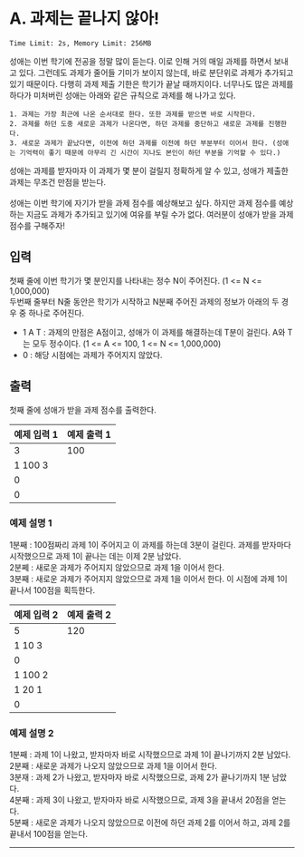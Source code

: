 # **A. 과제는 끝나지 않아!**

~~~
Time Limit: 2s, Memory Limit: 256MB
~~~

성애는 이번 학기에 전공을 정말 많이 듣는다. 이로 인해 거의 매일 과제를 하면서 보내고 있다. 그런데도 과제가 줄어들 기미가 보이지 않는데, 바로 분단위로 과제가 추가되고 있기 때문이다. 다행히 과제 제출 기한은 학기가 끝날 때까지이다. 너무나도 많은 과제를 하다가 미처버린 성애는 아래와 같은 규칙으로 과제를 해 나가고 있다.

<pre><code>1. 과제는 가장 최근에 나온 순서대로 한다. 또한 과제를 받으면 바로 시작한다.
2. 과제를 하던 도중 새로운 과제가 나온다면, 하던 과제를 중단하고 새로운 과제를 진행한다.
3. 새로운 과제가 끝났다면, 이전에 하던 과제를 이전에 하던 부분부터 이어서 한다. (성애는 기억력이 좋기 때문에 아무리 긴 시간이 지나도 본인이 하던 부분을 기억할 수 있다.)
</code></pre>

성애는 과제를 받자마자 이 과제가 몇 분이 걸릴지 정확하게 알 수 있고, 성애가 제출한 과제는 무조건 만점을 받는다.\
\
성애는 이번 학기에 자기가 받을 과제 점수를 예상해보고 싶다. 하지만 과제 점수를 예상하는 지금도 과제가 추가되고 있기에 여유를 부릴 수가 없다. 여러분이 성애가 받을 과제 점수를 구해주자!

## **입력**
첫째 줄에 이번 학기가 몇 분인지를 나타내는 정수 N이 주어진다. (1 <= N <= 1,000,000)\
두번째 줄부터 N줄 동안은 학기가 시작하고 N분째 주어진 과제의 정보가 아래의 두 경우 중 하나로 주어진다.

* 1 A T : 과제의 만점은 A점이고, 성애가 이 과제를 해결하는데 T분이 걸린다. A와 T는 모두 정수이다. (1 <= A <= 100, 1 <= N <= 1,000,000)
* 0 : 해당 시점에는 과제가 주어지지 않았다.

## **출력**
첫째 줄에 성애가 받을 과제 점수를 출력한다.

| 예제 입력 1 | 예제 출력 1 |
| ----------- | ----------- |
| 3           | 100         |
| 1 100 3     |             |
| 0           |             |
| 0           |             |

### **예제 설명 1**

1분째 : 100점짜리 과제 1이 주어지고 이 과제를 하는데 3분이 걸린다. 과제를 받자마다 시작했으므로 과제 1이 끝나는 데는 이제 2분 남았다.\
2분쩨 : 새로운 과제가 주어지지 않았으므로 과제 1을 이어서 한다.\
3분째 : 새로운 과제가 주어지지 않았으므로 과제 1을 이어서 한다. 이 시점에 과제 1이 끝나서 100점을 획득한다.


| 예제 입력 2      | 예제 출력 2 |
| ----------- | ----------- |
| 5 | 120 |
| 1 10 3 |  |
| 0 |  |
| 1 100 2 |  |
| 1 20 1 |  |
| 0 |  |

### **예제 설명 2**

1분째 : 과제 1이 나왔고, 받자마자 바로 시작했으므로 과제 1이 끝나기까지 2분 남았다.\
2분째 : 새로운 과제가 나오지 않았으므로 과제 1을 이어서 한다.\
3분재 : 과제 2가 나왔고, 받자마자 바로 시작했으므로, 과제 2가 끝나기까지 1분 남았다.\
4분째 : 과제 3이 나왔고, 받자마자 바로 시작했으므로, 과제 3을 끝내서 20점을 얻는다.\
5분째 : 새로운 과제가 나오지 않았으므로 이전에 하던 과제 2를 이어서 하고, 과제 2를 끝내서 100점을 얻는다.
* * *